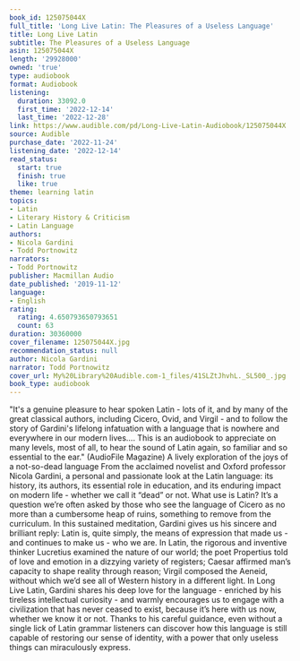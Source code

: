```yaml
---
book_id: 125075044X
full_title: 'Long Live Latin: The Pleasures of a Useless Language'
title: Long Live Latin
subtitle: The Pleasures of a Useless Language
asin: 125075044X
length: '29928000'
owned: 'true'
type: audiobook
format: Audiobook
listening:
  duration: 33092.0
  first_time: '2022-12-14'
  last_time: '2022-12-28'
link: https://www.audible.com/pd/Long-Live-Latin-Audiobook/125075044X
source: Audible
purchase_date: '2022-11-24'
listening_date: '2022-12-14'
read_status:
  start: true
  finish: true
  like: true
theme: learning latin
topics:
- Latin
- Literary History & Criticism
- Latin Language
authors:
- Nicola Gardini
- Todd Portnowitz
narrators:
- Todd Portnowitz
publisher: Macmillan Audio
date_published: '2019-11-12'
language:
- English
rating:
  rating: 4.650793650793651
  count: 63
duration: 30360000
cover_filename: 125075044X.jpg
recommendation_status: null
author: Nicola Gardini
narrator: Todd Portnowitz
cover_url: My%20Library%20Audible.com-1_files/41SLZtJhvhL._SL500_.jpg
book_type: audiobook
---
```

"It's a genuine pleasure to hear spoken Latin - lots of it, and by many of the great classical authors, including Cicero, Ovid, and Virgil - and to follow the story of Gardini's lifelong infatuation with a language that is nowhere and everywhere in our modern lives.... This is an audiobook to appreciate on many levels, most of all, to hear the sound of Latin again, so familiar and so essential to the ear." (AudioFile Magazine)
A lively exploration of the joys of a not-so-dead language
From the acclaimed novelist and Oxford professor Nicola Gardini, a personal and passionate look at the Latin language: its history, its authors, its essential role in education, and its enduring impact on modern life - whether we call it “dead” or not.
What use is Latin? It’s a question we’re often asked by those who see the language of Cicero as no more than a cumbersome heap of ruins, something to remove from the curriculum. In this sustained meditation, Gardini gives us his sincere and brilliant reply: Latin is, quite simply, the means of expression that made us - and continues to make us - who we are. In Latin, the rigorous and inventive thinker Lucretius examined the nature of our world; the poet Propertius told of love and emotion in a dizzying variety of registers; Caesar affirmed man’s capacity to shape reality through reason; Virgil composed the Aeneid, without which we’d see all of Western history in a different light.
In Long Live Latin, Gardini shares his deep love for the language - enriched by his tireless intellectual curiosity - and warmly encourages us to engage with a civilization that has never ceased to exist, because it’s here with us now, whether we know it or not. Thanks to his careful guidance, even without a single lick of Latin grammar listeners can discover how this language is still capable of restoring our sense of identity, with a power that only useless things can miraculously express.


